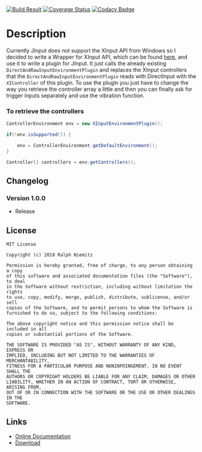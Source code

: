 [![Build Result](https://api.travis-ci.org/RalleYTN/XInput-Plugin-for-JInput.svg?branch=master)](https://travis-ci.org/RalleYTN/XInput-Plugin-for-JInput)
[![Coverage Status](https://coveralls.io/repos/github/RalleYTN/XInput-Plugin-for-JInput/badge.svg?branch=master)](https://coveralls.io/github/RalleYTN/XInput-Plugin-for-JInput?branch=master)
[![Codacy Badge](https://api.codacy.com/project/badge/Grade/f294893173c04364bbce3c0f94cdbd6f)](https://www.codacy.com/app/ralph.niemitz/XInput-Plugin-for-JInput?utm_source=github.com&amp;utm_medium=referral&amp;utm_content=RalleYTN/XInput-Plugin-for-JInput&amp;utm_campaign=Badge_Grade)

# Description

Currently JInput does not support the XInput API from Windows so I decided to write a Wrapper for XInput API, which can be found [here](https://github.com/RalleYTN/XInput-Wrapper), and use it to write
a plugin for JInput. It just calls the already existing `DirectAndRawInputEnvironmentPlugin` and replaces the XInput controllers that the `DirectAndRawInputEnvironmentPlugin` reads with DirectInput with the
`XIController` of this plugin. To use the plugin you just have to change the way you retrieve the controller array a little and then you can finally ask for trigger inputs separately and use the vibration function.

### To retrieve the controllers

```java
ControllerEnvironment env = new XInputEnvironmentPlugin();

if(!env.isSupported()) {

	env = ControllerEnvironment.getDefaultEnvironment();
}

Controller[] controllers = env.getControllers();
```

## Changelog

### Version 1.0.0

- Release

## License

```
MIT License

Copyright (c) 2018 Ralph Niemitz

Permission is hereby granted, free of charge, to any person obtaining a copy
of this software and associated documentation files (the "Software"), to deal
in the Software without restriction, including without limitation the rights
to use, copy, modify, merge, publish, distribute, sublicense, and/or sell
copies of the Software, and to permit persons to whom the Software is
furnished to do so, subject to the following conditions:

The above copyright notice and this permission notice shall be included in all
copies or substantial portions of the Software.

THE SOFTWARE IS PROVIDED "AS IS", WITHOUT WARRANTY OF ANY KIND, EXPRESS OR
IMPLIED, INCLUDING BUT NOT LIMITED TO THE WARRANTIES OF MERCHANTABILITY,
FITNESS FOR A PARTICULAR PURPOSE AND NONINFRINGEMENT. IN NO EVENT SHALL THE
AUTHORS OR COPYRIGHT HOLDERS BE LIABLE FOR ANY CLAIM, DAMAGES OR OTHER
LIABILITY, WHETHER IN AN ACTION OF CONTRACT, TORT OR OTHERWISE, ARISING FROM,
OUT OF OR IN CONNECTION WITH THE SOFTWARE OR THE USE OR OTHER DEALINGS IN THE
SOFTWARE.
```

## Links

- [Online Documentation](https://ralleytn.github.io/XInput-Plugin-for-JInput/)
- [Download](https://github.com/RalleYTN/XInput-Plugin-for-JInput/releases)